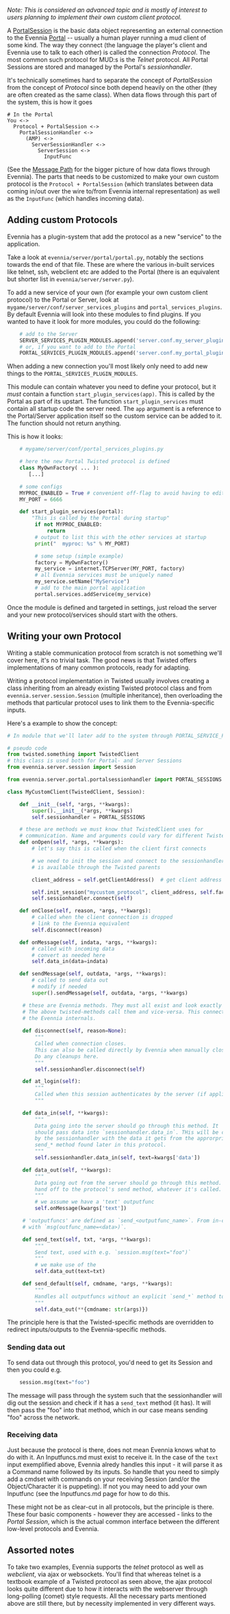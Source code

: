 [](Implementing-new-server-protocols-(advanced).)

*Note: This is considered an advanced topic and is mostly of interest to users planning to implement
their own custom client protocol.*


A [PortalSession](Portal-and-Server-Sessions) is the basic data object representing an external
connection to the Evennia [Portal](Portal-And-Server) -- usually a human player running a mud client
of some kind.  The way they connect (the language the player's client and Evennia use to talk to
each other) is called the connection *Protocol*. The most common such protocol for MUD:s is the
*Telnet* protocol. All Portal Sessions are stored and managed by the Portal's *sessionhandler*.

It's technically sometimes hard to separate the concept of *PortalSession* from the concept of
*Protocol* since both depend heavily on the other (they are often created as the same class). When data flows through this part of the system, this is how it goes 

```
# In the Portal
You <-> 
  Protocol + PortalSession <-> 
    PortalSessionHandler <->
      (AMP) <-> 
        ServerSessionHandler <->
          ServerSession <->
            InputFunc  
```

(See the [Message Path](Messagepath.md) for the bigger picture of how data flows through Evennia). The parts that needs to be customized to make your own custom protocol is the `Protocol + PortalSession` (which translates between data coming in/out over the wire to/from Evennia internal representation) as well as the `InputFunc` (which handles incoming data).

## Adding custom Protocols

Evennia has a plugin-system that add the protocol as a new "service" to the application.

Take a look at `evennia/server/portal/portal.py`, notably the sections towards the end of that file.
These are where the various in-built services like telnet, ssh, webclient etc are added to the
Portal (there is an equivalent but shorter list in `evennia/server/server.py`).

To add a new service of your own (for example your own custom client protocol) to the Portal or
Server, look at  `mygame/server/conf/server_services_plugins` and `portal_services_plugins`. By
default Evennia will look into these modules to find plugins. If you wanted to have it look for more
modules, you could do the following:

```python
    # add to the Server
    SERVER_SERVICES_PLUGIN_MODULES.append('server.conf.my_server_plugins')
    # or, if you want to add to the Portal
    PORTAL_SERVICES_PLUGIN_MODULES.append('server.conf.my_portal_plugins')
```

When adding a new connection you'll most likely only need to add new things to the `PORTAL_SERVICES_PLUGIN_MODULES`.

This module can contain whatever you need to define your protocol, but it *must* contain a function
`start_plugin_services(app)`. This is called by the Portal as part of its upstart. The function
`start_plugin_services` must contain all startup code the server need.  The `app` argument is a
reference to the Portal/Server application itself so the custom service can be added to it. The
function should not return anything.

This is how it looks:

```python
    # mygame/server/conf/portal_services_plugins.py

    # here the new Portal Twisted protocol is defined
    class MyOwnFactory( ... ):
       [...]

    # some configs
    MYPROC_ENABLED = True # convenient off-flag to avoid having to edit settings all the time
    MY_PORT = 6666

    def start_plugin_services(portal):
        "This is called by the Portal during startup"
         if not MYPROC_ENABLED:
             return
         # output to list this with the other services at startup
         print("  myproc: %s" % MY_PORT)

         # some setup (simple example)
         factory = MyOwnFactory()
         my_service = internet.TCPServer(MY_PORT, factory)
         # all Evennia services must be uniquely named
         my_service.setName("MyService")
         # add to the main portal application
         portal.services.addService(my_service)
```

Once the module is defined and targeted in settings, just reload the server and your new
protocol/services should start with the others.

## Writing your own Protocol

Writing a stable communication protocol from scratch is not something we'll cover here, it's no
trivial task. The good news is that Twisted offers implementations of many common protocols, ready
for adapting.

Writing a protocol implementation in Twisted usually involves creating a class inheriting from an already existing Twisted protocol class and from `evennia.server.session.Session` (multiple inheritance), then overloading the methods that particular protocol uses to link them to the Evennia-specific inputs. 

Here's a example to show the concept: 

```python
# In module that we'll later add to the system through PORTAL_SERVICE_PLUGIN_MODULES

# pseudo code 
from twisted.something import TwistedClient
# this class is used both for Portal- and Server Sessions
from evennia.server.session import Session 

from evennia.server.portal.portalsessionhandler import PORTAL_SESSIONS

class MyCustomClient(TwistedClient, Session): 

    def __init__(self, *args, **kwargs): 
        super().__init__(*args, **kwargs)
        self.sessionhandler = PORTAL_SESSIONS

    # these are methods we must know that TwistedClient uses for 
    # communication. Name and arguments could vary for different Twisted protocols
    def onOpen(self, *args, **kwargs):
        # let's say this is called when the client first connects

        # we need to init the session and connect to the sessionhandler. The .factory
        # is available through the Twisted parents

        client_address = self.getClientAddress()  # get client address somehow

        self.init_session("mycustom_protocol", client_address, self.factory.sessionhandler)
        self.sessionhandler.connect(self)

    def onClose(self, reason, *args, **kwargs):
        # called when the client connection is dropped
        # link to the Evennia equivalent
        self.disconnect(reason)

    def onMessage(self, indata, *args, **kwargs): 
        # called with incoming data
        # convert as needed here        
        self.data_in(data=indata) 

    def sendMessage(self, outdata, *args, **kwargs):
        # called to send data out
        # modify if needed        
        super().sendMessage(self, outdata, *args, **kwargs)

     # these are Evennia methods. They must all exist and look exactly like this
     # The above twisted-methods call them and vice-versa. This connects the protocol
     # the Evennia internals.  
     
     def disconnect(self, reason=None): 
         """
         Called when connection closes. 
         This can also be called directly by Evennia when manually closing the connection.
         Do any cleanups here.
         """
         self.sessionhandler.disconnect(self)

     def at_login(self): 
         """
         Called when this session authenticates by the server (if applicable)
         """    

     def data_in(self, **kwargs):
         """
         Data going into the server should go through this method. It 
         should pass data into `sessionhandler.data_in`. THis will be called
         by the sessionhandler with the data it gets from the approrpriate 
         send_* method found later in this protocol. 
         """
         self.sessionhandler.data_in(self, text=kwargs['data'])

     def data_out(self, **kwargs):
         """
         Data going out from the server should go through this method. It should
         hand off to the protocol's send method, whatever it's called.
         """
         # we assume we have a 'text' outputfunc
         self.onMessage(kwargs['text'])

     # 'outputfuncs' are defined as `send_<outputfunc_name>`. From in-code, they are called 
     # with `msg(outfunc_name=<data>)`. 

     def send_text(self, txt, *args, **kwargs): 
         """
         Send text, used with e.g. `session.msg(text="foo")`
         """
         # we make use of the 
         self.data_out(text=txt)

     def send_default(self, cmdname, *args, **kwargs): 
         """
         Handles all outputfuncs without an explicit `send_*` method to handle them.
         """
         self.data_out(**{cmdname: str(args)})

```
The principle here is that the Twisted-specific methods are overridden to redirect inputs/outputs to the Evennia-specific methods. 

### Sending data out

To send data out through this protocol, you'd need to get its Session and then you could e.g. 

```python
    session.msg(text="foo")
```

The message will pass through the system such that the sessionhandler will dig out the session and check if it has a `send_text` method (it has). It will then pass the "foo" into that method, which in our case means sending "foo" across the network. 

### Receiving data 

Just because the protocol is there, does not mean Evennia knows what to do with it. An Inputfuncs.md must exist to receive it. In the case of the `text` input exemplified above, Evennia alredy handles this input - it will parse it as a Command name followed by its inputs. So handle that you need to simply add a cmdset with commands on your receiving Session (and/or the Object/Character it is puppeting). If not you may need to add your own Inputfunc (see the Inputfuncs.md page for how to do this. 

These might not be as clear-cut in all protocols, but the principle is there. These four basic
components - however they are accessed - links to the *Portal Session*, which is the actual common
interface between the different low-level protocols and Evennia.

## Assorted notes

To take two examples, Evennia supports the *telnet* protocol as well as *webclient*, via ajax or
websockets. You'll find that whereas telnet is a textbook example of a Twisted protocol as seen
above, the ajax protocol looks quite different due to how it interacts with the
webserver through long-polling (comet) style requests. All the necessary parts
mentioned above are still there, but by necessity implemented in very different
ways. 
